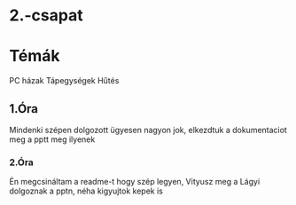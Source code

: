 # 2.-csapat
<h1>Témák</h1>
PC házak
Tápegységek
Hűtés

<h2>1.Óra</h2>
<p>Mindenki szépen dolgozott ügyesen nagyon jok, elkezdtuk a dokumentaciot meg a pptt meg ilyenek</p>

<h3>2.Óra</h3>
Én megcsináltam a readme-t hogy szép legyen, Vityusz meg a Lágyi dolgoznak a pptn, néha kigyujtok kepek is

